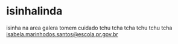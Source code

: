 # isinhalinda
isinha na area galera tomem cuidado 
tchu tcha tcha tchu tchu tcha
isabela.marinhodos.santos@escola.pr.gov.br
